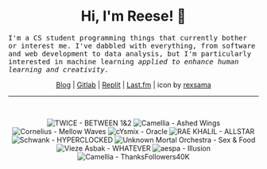<h1 align="center">Hi, I'm Reese! 👋</h1>

<p><samp>I'm a CS student programming things that currently bother or interest me. I've dabbled with everything, from software and web development to data analysis, but I'm particularly interested in machine learning <i>applied to enhance human learning and creativity.</i></p></samp>

<p align="center">
 <a href="https://renys.dev">Blog</a> | <a href="https://gitlab.com/renys">Gitlab</a> | <a href="https://replit.com/@renys">Replit</a> | <a href="https://last.fm/user/i-dle">Last.fm</a> | icon by <a href="https://deviantart.com/rexsama">rexsama</a>
</p>

<hr class="dotted">
<br>
<!-- lastfm -->
<p align="center"><img src="https://lastfm.freetls.fastly.net/i/u/64s/706ab51dc39418c23ddd646ee7544841.jpg" title="TWICE - BETWEEN 1&2"> <img src="https://lastfm.freetls.fastly.net/i/u/64s/89383d75a7a1f61dd045ebd03f709c11.jpg" title="Camellia - Ashed Wings"> <img src="https://lastfm.freetls.fastly.net/i/u/64s/16e5105ff78efb3b48fa10e24aa69049.jpg" title="Cornelius - Mellow Waves"> <img src="https://lastfm.freetls.fastly.net/i/u/64s/8bd0cd14a97ba66d7cdc2a05c2a98218.png" title="cYsmix - Oracle"> <img src="https://lastfm.freetls.fastly.net/i/u/64s/cf2047e773ecfb8a4e46e9132deaec53.jpg" title="RAE KHALIL - ALLSTAR"> <img src="https://lastfm.freetls.fastly.net/i/u/64s/f8c923a2da7334e1f5db0e5214dc0d38.jpg" title="Schwank - HYPERCLOCKED"> <img src="https://lastfm.freetls.fastly.net/i/u/64s/a568c0b59bd95680352763181d702a8b.png" title="Unknown Mortal Orchestra - Sex & Food"> <img src="https://lastfm.freetls.fastly.net/i/u/64s/0b17c3b7b2796760785ef3f867ca33fa.jpg" title="Vieze Asbak - WHATEVER"> <img src="https://lastfm.freetls.fastly.net/i/u/64s/72189e02274754c1a05c36fb4d428ba5.jpg" title="aespa - Illusion"> <img src="https://lastfm.freetls.fastly.net/i/u/64s/5e308b24a7bb5e1cd2baad6dcaf38096.jpg" title="Camellia - ThanksFollowers40K"> </p>
